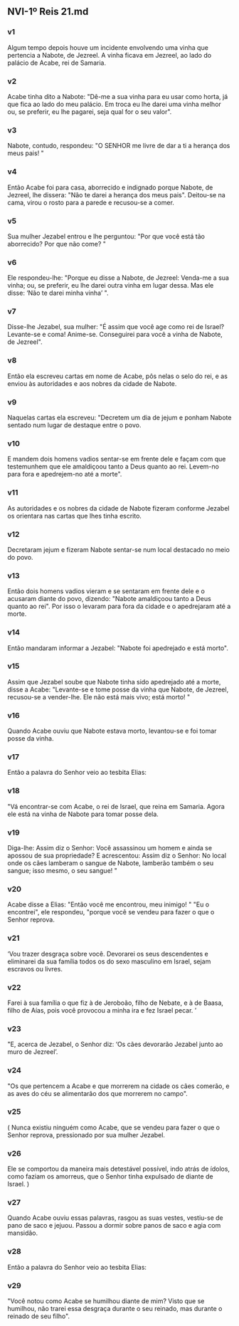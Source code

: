 ## NVI-1º Reis 21.md
### v1
 Algum tempo depois houve um incidente envolvendo uma vinha que pertencia a Nabote, de Jezreel. A vinha ficava em Jezreel, ao lado do palácio de Acabe, rei de Samaria.
### v2
 Acabe tinha dito a Nabote: "Dê-me a sua vinha para eu usar como horta, já que fica ao lado do meu palácio. Em troca eu lhe darei uma vinha melhor ou, se preferir, eu lhe pagarei, seja qual for o seu valor".
### v3
 Nabote, contudo, respondeu: "O SENHOR me livre de dar a ti a herança dos meus pais! "
### v4
 Então Acabe foi para casa, aborrecido e indignado porque Nabote, de Jezreel, lhe dissera: "Não te darei a herança dos meus pais". Deitou-se na cama, virou o rosto para a parede e recusou-se a comer.
### v5
 Sua mulher Jezabel entrou e lhe perguntou: "Por que você está tão aborrecido? Por que não come? "
### v6
 Ele respondeu-lhe: "Porque eu disse a Nabote, de Jezreel: Venda-me a sua vinha; ou, se preferir, eu lhe darei outra vinha em lugar dessa. Mas ele disse: ‘Não te darei minha vinha’ ".
### v7
 Disse-lhe Jezabel, sua mulher: "É assim que você age como rei de Israel? Levante-se e coma! Anime-se. Conseguirei para você a vinha de Nabote, de Jezreel".
### v8
 Então ela escreveu cartas em nome de Acabe, pôs nelas o selo do rei, e as enviou às autoridades e aos nobres da cidade de Nabote.
### v9
 Naquelas cartas ela escreveu: "Decretem um dia de jejum e ponham Nabote sentado num lugar de destaque entre o povo.
### v10
 E mandem dois homens vadios sentar-se em frente dele e façam com que testemunhem que ele amaldiçoou tanto a Deus quanto ao rei. Levem-no para fora e apedrejem-no até a morte".
### v11
 As autoridades e os nobres da cidade de Nabote fizeram conforme Jezabel os orientara nas cartas que lhes tinha escrito.
### v12
 Decretaram jejum e fizeram Nabote sentar-se num local destacado no meio do povo.
### v13
 Então dois homens vadios vieram e se sentaram em frente dele e o acusaram diante do povo, dizendo: "Nabote amaldiçoou tanto a Deus quanto ao rei". Por isso o levaram para fora da cidade e o apedrejaram até a morte.
### v14
 Então mandaram informar a Jezabel: "Nabote foi apedrejado e está morto".
### v15
 Assim que Jezabel soube que Nabote tinha sido apedrejado até a morte, disse a Acabe: "Levante-se e tome posse da vinha que Nabote, de Jezreel, recusou-se a vender-lhe. Ele não está mais vivo; está morto! "
### v16
 Quando Acabe ouviu que Nabote estava morto, levantou-se e foi tomar posse da vinha.
### v17
 Então a palavra do Senhor veio ao tesbita Elias:
### v18
 "Vá encontrar-se com Acabe, o rei de Israel, que reina em Samaria. Agora ele está na vinha de Nabote para tomar posse dela.
### v19
 Diga-lhe: Assim diz o Senhor: Você assassinou um homem e ainda se apossou de sua propriedade? E acrescentou: Assim diz o Senhor: No local onde os cães lamberam o sangue de Nabote, lamberão também o seu sangue; isso mesmo, o seu sangue! "
### v20
 Acabe disse a Elias: "Então você me encontrou, meu inimigo! " "Eu o encontrei", ele respondeu, "porque você se vendeu para fazer o que o Senhor reprova.
### v21
 ‘Vou trazer desgraça sobre você. Devorarei os seus descendentes e eliminarei da sua família todos os do sexo masculino em Israel, sejam escravos ou livres.
### v22
 Farei à sua família o que fiz à de Jeroboão, filho de Nebate, e à de Baasa, filho de Aías, pois você provocou a minha ira e fez Israel pecar. ’
### v23
 "E, acerca de Jezabel, o Senhor diz: ‘Os cães devorarão Jezabel junto ao muro de Jezreel’.
### v24
 "Os que pertencem a Acabe e que morrerem na cidade os cães comerão, e as aves do céu se alimentarão dos que morrerem no campo".
### v25
 ( Nunca existiu ninguém como Acabe, que se vendeu para fazer o que o Senhor reprova, pressionado por sua mulher Jezabel.
### v26
 Ele se comportou da maneira mais detestável possível, indo atrás de ídolos, como faziam os amorreus, que o Senhor tinha expulsado de diante de Israel. )
### v27
 Quando Acabe ouviu essas palavras, rasgou as suas vestes, vestiu-se de pano de saco e jejuou. Passou a dormir sobre panos de saco e agia com mansidão.
### v28
 Então a palavra do Senhor veio ao tesbita Elias:
### v29
 "Você notou como Acabe se humilhou diante de mim? Visto que se humilhou, não trarei essa desgraça durante o seu reinado, mas durante o reinado de seu filho".
